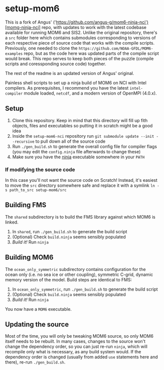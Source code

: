 # setup-mom6
This is a fork of Angus' ('https://github.com/angus-g/mom6-ninja-nci')[momg-ninja-nci] repo, with updates to work with the latest codebase available for running MOM6 and SIS2. Unlike the original repository, there's a `src` folder here which contains submodules corresponding to versions of each respective piece of source code that works with the compile scripts. Previously, one needed to clone the `https://github.com/NOAA-GFDL/MOM6-examples` repo, but as the code here was updated parts of the compile script would break. This repo serves to keep both pieces of the puzzle (compile scripts and coressponding source code) together. 

The rest of the readme is an updated version of Angus' original.

Painless shell scripts to set up a ninja build of MOM6 on NCI with Intel compilers. As prerequisites, I recommend you have the latest `intel-compiler` module loaded, `netcdf`, and a modern version of OpenMPI (4.0.x).

## Setup
1. Clone this repository. Keep in mind that this directory will fill up fith objects, files and executables so putting it in scratch might be a good idea
2. Inside the `setup-mom6-nci` repository run `git submodule update --init --recursive` to pull down all of the source code
3. Run `./gen_build.sh` to generate the overall config file for compiler flags (you may edit the `config.ninja` file afterwards to change these)
4. Make sure you have the [ninja](https://github.com/ninja-build/ninja/releases) executable somewhere in your `PATH`

### If modifying the source code
In this case you'll not want the source code on Scratch! Instead, it's easiest to move the `src` directory somewhere safe and replace it with a symlink `ln -s path_to_src setup-mom6/src`

## Building FMS
The `shared` subdirectory is to build the FMS library against which MOM6 is linked.

1. In `shared`, run `./gen_build.sh` to generate the build script
2. (Optional) Check `build.ninja` seems sensibly populated
3. *Build it!* Run `ninja`

## Building MOM6
The `ocean_only_symmetric` subdirectory contains configuration for the ocean only (i.e. no sea ice or other coupling), symmetric C-grid, dynamic memory version of the model. Build steps are identical to FMS:

1. In `ocean_only_symmetric`, run `./gen_build.sh` to generate the build script
2. (Optional) Check `build.ninja` seems sensibly populated
3. *Build it!* Run `ninja`

You now have a `MOM6` executable.

## Updating the source
Most of the time, you will only be tweaking MOM6 source, so only MOM6 itself needs to be rebuilt. In many cases, changes to the source won't change the dependency order, so you can just re-run `ninja`, which will recompile only what is necessary, as any build system would. If the dependency order is changed (usually from added `use` statements here and there), re-run `./gen_build.sh`.
